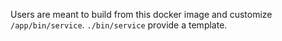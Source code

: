 Users are meant to build from this docker image and customize
`/app/bin/service`. `./bin/service` provide a template.
